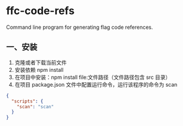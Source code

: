 # ffc-code-refs
Command line program for generating flag code references. 



## 一、安装

1. 克隆或者下载当前文件
2. 安装依赖 npm install
3. 在项目中安装：npm install file:文件路径（文件路径包含 src 目录）
4. 在项目 package.json 文件中配置运行命令，运行该程序的命令为 scan

```json
{
  "scripts": {
    "scan": "scan"
  }
}
```


